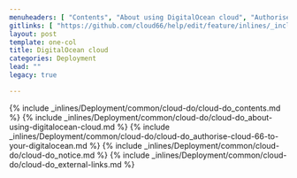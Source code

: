 ```yaml
---
menuheaders: [ "Contents", "About using DigitalOcean cloud", "Authorise Cloud 66 to your DigitalOcean", "Notice", "External Links" ]
gitlinks: [ "https://github.com/cloud66/help/edit/feature/inlines/_includes/_inlines/Deployment/common/cloud-do/cloud-do_contents.md", "https://github.com/cloud66/help/edit/feature/inlines/_includes/_inlines/Deployment/common/cloud-do/cloud-do_about-using-digitalocean-cloud.md", "https://github.com/cloud66/help/edit/feature/inlines/_includes/_inlines/Deployment/common/cloud-do/cloud-do_authorise-cloud-66-to-your-digitalocean.md", "https://github.com/cloud66/help/edit/feature/inlines/_includes/_inlines/Deployment/common/cloud-do/cloud-do_notice.md", "https://github.com/cloud66/help/edit/feature/inlines/_includes/_inlines/Deployment/common/cloud-do/cloud-do_external-links.md" ]
layout: post
template: one-col
title: DigitalOcean cloud
categories: Deployment
lead: ""
legacy: true

---
```


<a name="1"></a>{% include _inlines/Deployment/common/cloud-do/cloud-do_contents.md %}
<a name="2"></a>{% include _inlines/Deployment/common/cloud-do/cloud-do_about-using-digitalocean-cloud.md %}
<a name="3"></a>{% include _inlines/Deployment/common/cloud-do/cloud-do_authorise-cloud-66-to-your-digitalocean.md %}
<a name="4"></a>{% include _inlines/Deployment/common/cloud-do/cloud-do_notice.md %}
<a name="5"></a>{% include _inlines/Deployment/common/cloud-do/cloud-do_external-links.md %}